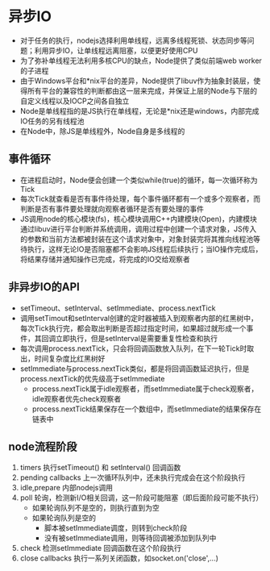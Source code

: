 # 异步IO
- 对于任务的执行，nodejs选择利用单线程，远离多线程死锁、状态同步等问题；利用异步IO，让单线程远离阻塞，以便更好使用CPU
- 为了弥补单线程无法利用多核CPU的缺点，Node提供了类似前端web worker的子进程
- 由于Windows平台和*nix平台的差异，Node提供了libuv作为抽象封装层，使得所有平台的兼容性的判断都由这一层来完成，并保证上层的Node与下层的自定义线程以及IOCP之间各自独立
- Node是单线程指的是JS执行在单线程，无论是*nix还是windows，内部完成IO任务的另有线程池
- 在Node中，除JS是单线程外，Node自身是多线程的

## 事件循环
- 在进程启动时，Node便会创建一个类似while(true)的循环，每一次循环称为Tick
- 每次Tick就查看是否有事件待处理，每个事件循环都有一个或多个观察者，而判断是否有事件要处理就向观察者循环是否有要处理的事件
- JS调用node的核心模块(fs)，核心模块调用C++内建模块(Open)，内建模块通过libuv进行平台判断并系统调用，调用过程中创建一个请求对象，JS传入的参数和当前方法都被封装在这个请求对象中，对象封装完将其推向线程池等待执行，这样无论IO是否阻塞都不会影响JS线程后续执行；当IO操作完成后，将结果存储并通知操作已完成，将完成的IO交给观察者

## 非异步IO的API
- setTimeout、setInterval、setImmediate、process.nextTick
- 调用setTimout和setInterval创建的定时器被插入到观察者内部的红黑树中，每次Tick执行完，都会取出判断是否超过指定时间，如果超过就形成一个事件，其回调立即执行，但是setInterval是需要重复性检查和执行
- 每次调用process.nextTick，只会将回调函数放入队列，在下一轮Tick时取出，时间复杂度比红黑树好
- setImmediate与process.nextTick类似，都是将回调函数延迟执行，但是process.nextTick的优先级高于setImmediate
  - process.nextTick属于idle观察者，而setImmediate属于check观察者，idle观察者优先check观察者
  - process.nextTick结果保存在一个数组中，而setImmediate的结果保存在链表中

## node流程阶段
1. timers 执行setTimeout() 和 setInterval() 回调函数
2. pending callbacks 上一次循环队列中，还未执行完成会在这个阶段执行
3. idle,prepare 内部nodejs调用
4. poll 轮询，检测新I/O相关回调，这一阶段可能阻塞（即后面阶段可能不执行）
   - 如果轮询队列不是空的，则执行直到为空
   - 如果轮询队列是空的
     - 脚本被setImmediate调度，则转到check阶段
     - 没有被setImmediate调用，则等待回调被添加到队列中
5. check 检测setImmediate 回调函数在这个阶段执行
6. close callbacks 执行一系列关闭函数，如socket.on('close',...)